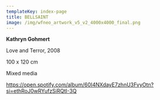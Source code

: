 ```yaml
---
templateKey: index-page
title: BELLSAINT
image: /img/wfneo_artwork_v5_v2_4000x4000_final.png
---
```

**Kathryn Gohmert** 

Love and Terror, 2008

100 x 120 cm

Mixed media

https://open.spotify.com/album/60I4NXdayE7zhnU3FvyOtn?si=ethRoJ0wRYufzSiRQtI-3Q
